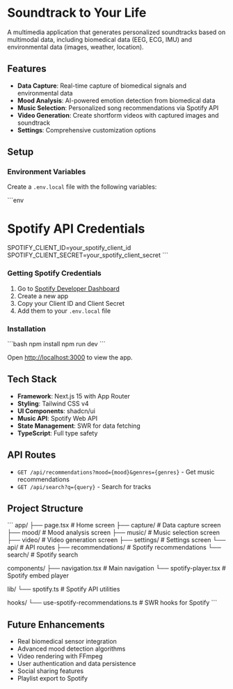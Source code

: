# Soundtrack to Your Life

A multimedia application that generates personalized soundtracks based on multimodal data, including biomedical data (EEG, ECG, IMU) and environmental data (images, weather, location).

## Features

- **Data Capture**: Real-time capture of biomedical signals and environmental data
- **Mood Analysis**: AI-powered emotion detection from biomedical data
- **Music Selection**: Personalized song recommendations via Spotify API
- **Video Generation**: Create shortform videos with captured images and soundtrack
- **Settings**: Comprehensive customization options

## Setup

### Environment Variables

Create a `.env.local` file with the following variables:

\`\`\`env
# Spotify API Credentials
SPOTIFY_CLIENT_ID=your_spotify_client_id
SPOTIFY_CLIENT_SECRET=your_spotify_client_secret
\`\`\`

### Getting Spotify Credentials

1. Go to [Spotify Developer Dashboard](https://developer.spotify.com/dashboard)
2. Create a new app
3. Copy your Client ID and Client Secret
4. Add them to your `.env.local` file

### Installation

\`\`\`bash
npm install
npm run dev
\`\`\`

Open [http://localhost:3000](http://localhost:3000) to view the app.

## Tech Stack

- **Framework**: Next.js 15 with App Router
- **Styling**: Tailwind CSS v4
- **UI Components**: shadcn/ui
- **Music API**: Spotify Web API
- **State Management**: SWR for data fetching
- **TypeScript**: Full type safety

## API Routes

- `GET /api/recommendations?mood={mood}&genres={genres}` - Get music recommendations
- `GET /api/search?q={query}` - Search for tracks

## Project Structure

\`\`\`
app/
├── page.tsx              # Home screen
├── capture/              # Data capture screen
├── mood/                 # Mood analysis screen
├── music/                # Music selection screen
├── video/                # Video generation screen
├── settings/             # Settings screen
└── api/                  # API routes
    ├── recommendations/  # Spotify recommendations
    └── search/           # Spotify search

components/
├── navigation.tsx        # Main navigation
└── spotify-player.tsx    # Spotify embed player

lib/
└── spotify.ts           # Spotify API utilities

hooks/
└── use-spotify-recommendations.ts  # SWR hooks for Spotify
\`\`\`

## Future Enhancements

- Real biomedical sensor integration
- Advanced mood detection algorithms
- Video rendering with FFmpeg
- User authentication and data persistence
- Social sharing features
- Playlist export to Spotify
